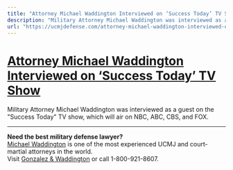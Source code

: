 ```yaml
---
title: "Attorney Michael Waddington Interviewed on ‘Success Today’ TV Show"
description: "Military Attorney Michael Waddington was interviewed as a guest on the "Success Today" TV show, which will air on NBC, ABC, CBS, and FOX."
url: "https://ucmjdefense.com/attorney-michael-waddington-interviewed-on-success-today-tv-show.html"
---
```


# [Attorney Michael Waddington Interviewed on ‘Success Today’ TV Show](https://ucmjdefense.com/attorney-michael-waddington-interviewed-on-success-today-tv-show.html)

Military Attorney Michael Waddington was interviewed as a guest on the "Success Today" TV show, which will air on NBC, ABC, CBS, and FOX.

---

**Need the best military defense lawyer?**  
[Michael Waddington](https://ucmjdefense.com/attorneys/michael-stewart-waddington-partner.html) is one of the most experienced UCMJ and court-martial attorneys in the world.  
Visit [Gonzalez & Waddington](https://ucmjdefense.com) or call 1-800-921-8607.
